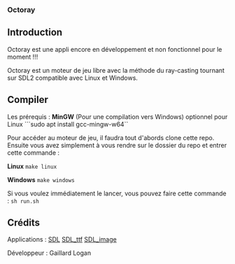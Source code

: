 ### Octoray
## Introduction

Octoray est une appli encore en développement et non fonctionnel pour le moment !!!

Octoray est un moteur de jeu libre avec la méthode du ray-casting tournant sur SDL2 compatible avec Linux et Windows.

## Compiler

Les prérequis :
**MinGW** (Pour une compilation vers Windows) optionnel pour Linux
```sudo apt install gcc-mingw-w64``

Pour accéder au moteur de jeu, il faudra tout d'abords clone cette repo.
Ensuite vous avez simplement à vous rendre sur le dossier du repo et entrer cette commande :

**Linux**
```make linux``` 

**Windows**
```make windows```

Si vous voulez immédiatement le lancer, vous pouvez faire cette commande :
```sh run.sh```

## Crédits
Applications :
[SDL](https://github.com/libsdl-org/SDL)
[SDL_ttf](https://github.com/libsdl-org/SDL_ttf)
[SDL_image](https://github.com/libsdl-org/SDL_image)

Développeur :
Gaillard Logan